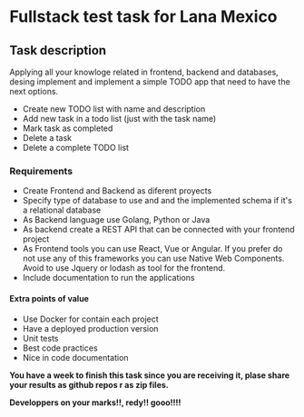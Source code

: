 # Fullstack test task for Lana Mexico

## Task description

Applying all your knowloge related in frontend, backend and databases, desing implement and implement a simple TODO app
that need to have the next options.

* Create new TODO list with name and description
* Add new task in a todo list (just with the task name)
* Mark task as completed
* Delete a task
* Delete a complete TODO list

### Requirements

* Create Frontend and Backend as diferent proyects
* Specify type of database to use and and the implemented schema if it's a relational database
* As Backend language use Golang, Python or Java
* As backend create a REST API that can be connected with your frontend project
* As Frontend tools you can use React, Vue or Angular. If you prefer do not use any of this frameworks you can use
  Native Web Components. Avoid to use Jquery or lodash as tool for the frontend.
* Include documentation to run the applications

#### Extra points of value 

* Use Docker for contain each project
* Have a deployed production version
* Unit tests
* Best code practices
* Nice in code documentation

**You have a week to finish this task since you are receiving it, plase share your results as github repos r
as zip files.**

**Developpers on your marks!!, redy!! gooo!!!!**
